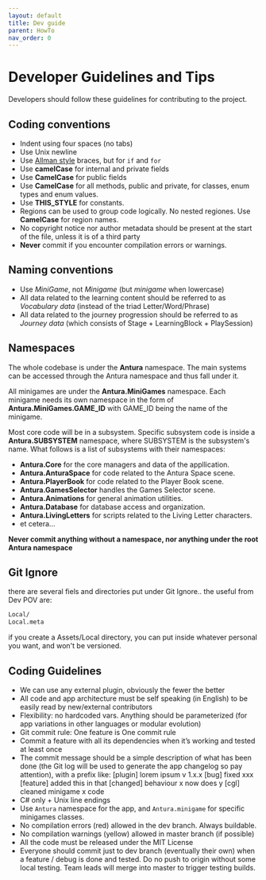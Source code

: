 ```yaml
---
layout: default
title: Dev guide
parent: HowTo
nav_order: 0
---
```

# Developer Guidelines and Tips

Developers should follow these guidelines for contributing to the project.

## Coding conventions

- Indent using four spaces (no tabs)
- Use Unix newline
- Use [Allman style](http://en.wikipedia.org/wiki/Indent_style#Allman_style) braces, but for `if` and `for`
- Use **camelCase** for internal and private fields
- Use **CamelCase** for public fields
- Use **CamelCase** for all methods, public and private, for classes, enum types and enum values.
- Use **THIS_STYLE** for constants.
- Regions can be used to group code logically. No nested regiones. Use **CamelCase** for region names.
- No copyright notice nor author metadata should be present at the start of the file, unless it is of a third party
- **Never** commit if you encounter compilation errors or warnings.

## Naming conventions

- Use *MiniGame*, not *Minigame* (but *minigame* when lowercase)
- All data related to the learning content should be referred to as *Vocabulary data* (instead of the triad Letter/Word/Phrase)
- All data related to the journey progression should be referred to as *Journey data* (which consists of Stage + LearningBlock + PlaySession)

## Namespaces

The whole codebase is under the **Antura** namespace.
The main systems can be accessed through the Antura namespace and thus fall under it.

All minigames are under the **Antura.MiniGames** namespace.
Each minigame needs its own namespace in the form of **Antura.MiniGames.GAME_ID** with GAME_ID being the name of the minigame.

Most core code will be in a subsystem.
Specific subsystem code is inside a **Antura.SUBSYSTEM** namespace, where SUBSYSTEM is the subsystem's name.
What follows is a list of subsystems with their namespaces:

- **Antura.Core** for the core managers and data of the appllication.
- **Antura.AnturaSpace** for code related to the Antura Space scene.
- **Antura.PlayerBook** for code related to the Player Book scene.
- **Antura.GamesSelector** handles the Games Selector scene.
- **Antura.Animations** for general animation utilities.
- **Antura.Database** for database access and organization.
- **Antura.LivingLetters** for scripts related to the Living Letter characters.
- et cetera...

**Never commit anything without a namespace, nor anything under the root Antura namespace**

## Git Ignore

there are several fiels and directories put under Git Ignore.. the useful from Dev POV are:

```bash
Local/
Local.meta
```

if you create a Assets/Local directory, you can put inside whatever personal you want, and won't be versioned.

## Coding Guidelines
- We can use any external plugin, obviously the fewer the better
- All code and app architecture must be self speaking (in English) to be easily read by new/external contributors
- Flexibility: no hardcoded vars. Anything should be parameterized (for app variations in other languages or modular evolution)
- Git commit rule: One feature is One commit rule
- Commit a feature with all its dependencies when it’s working and tested at least once
- The commit message should be a simple description of what has been done (the Git log will be used to generate the app changelog so pay attention), with a prefix like:
[plugin] lorem ipsum v 1.x.x
[bug] fixed xxx
[feature] added this in that
[changed] behaviour x now does y
[cgl] cleaned minigame x code     
- C# only + Unix line endings
- Use `Antura` namespace for the app, and `Antura.minigame` for specific minigames classes.
- No compilation errors (red) allowed in the dev branch. Always buildable.
- No compilation warnings (yellow) allowed in master branch (if possible)
- All the code must be released under the MIT License 
- Everyone should commit just to dev branch (eventually their own) when a feature / debug is done and tested. Do no push to origin without some local testing. Team leads will merge into master to trigger testing builds.

